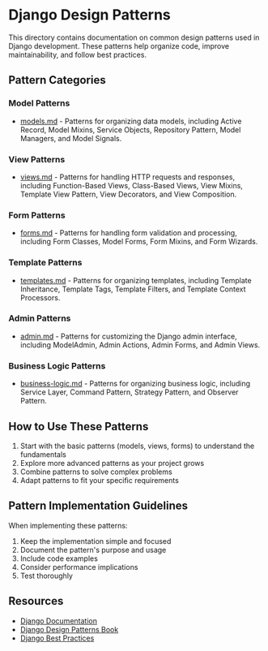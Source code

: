 # Django Design Patterns

This directory contains documentation on common design patterns used in Django development. These patterns help organize code, improve maintainability, and follow best practices.

## Pattern Categories

### Model Patterns
- [models.md](models.md) - Patterns for organizing data models, including Active Record, Model Mixins, Service Objects, Repository Pattern, Model Managers, and Model Signals.

### View Patterns
- [views.md](views.md) - Patterns for handling HTTP requests and responses, including Function-Based Views, Class-Based Views, View Mixins, Template View Pattern, View Decorators, and View Composition.

### Form Patterns
- [forms.md](forms.md) - Patterns for handling form validation and processing, including Form Classes, Model Forms, Form Mixins, and Form Wizards.

### Template Patterns
- [templates.md](templates.md) - Patterns for organizing templates, including Template Inheritance, Template Tags, Template Filters, and Template Context Processors.

### Admin Patterns
- [admin.md](admin.md) - Patterns for customizing the Django admin interface, including ModelAdmin, Admin Actions, Admin Forms, and Admin Views.

### Business Logic Patterns
- [business-logic.md](business-logic.md) - Patterns for organizing business logic, including Service Layer, Command Pattern, Strategy Pattern, and Observer Pattern.

## How to Use These Patterns

1. Start with the basic patterns (models, views, forms) to understand the fundamentals
2. Explore more advanced patterns as your project grows
3. Combine patterns to solve complex problems
4. Adapt patterns to fit your specific requirements

## Pattern Implementation Guidelines

When implementing these patterns:

1. Keep the implementation simple and focused
2. Document the pattern's purpose and usage
3. Include code examples
4. Consider performance implications
5. Test thoroughly

## Resources

- [Django Documentation](https://docs.djangoproject.com/)
- [Django Design Patterns Book](https://www.packtpub.com/product/django-design-patterns-and-best-practices/9781783986644)
- [Django Best Practices](https://docs.djangoproject.com/en/stable/misc/design-philosophies/) 